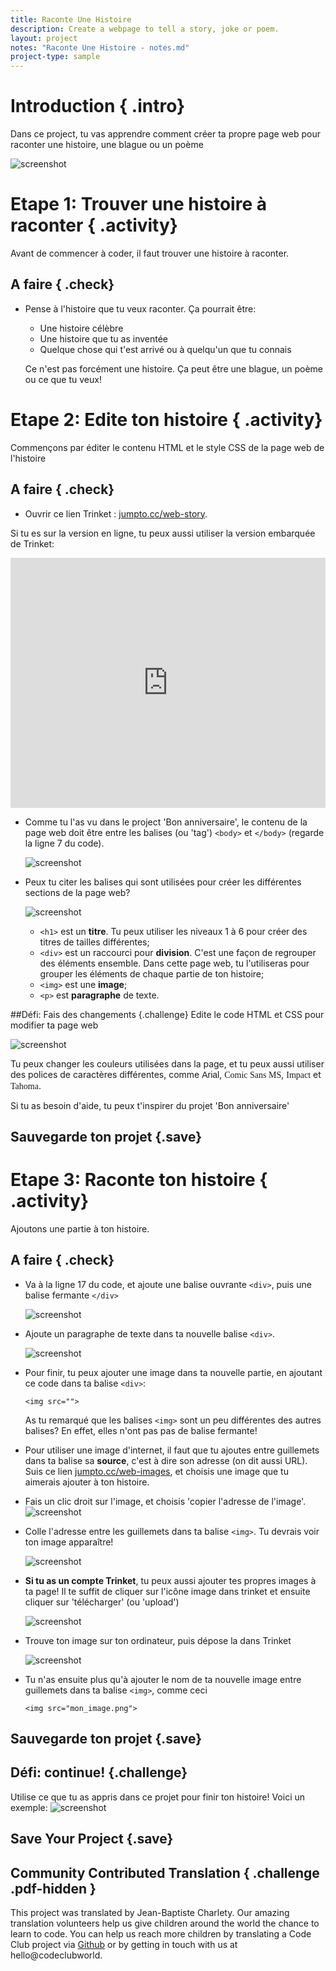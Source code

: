 ```yaml
---
title: Raconte Une Histoire
description: Create a webpage to tell a story, joke or poem.
layout: project
notes: "Raconte Une Histoire - notes.md"
project-type: sample
---
```


# Introduction { .intro}

Dans ce project, tu vas apprendre comment créer ta propre page web pour raconter une histoire, une blague ou un poème

![screenshot](images/story-final.png)

# Etape 1: Trouver une histoire à raconter { .activity}

Avant de commencer à coder, il faut trouver une histoire à raconter.

## A faire { .check}

+ Pense à l'histoire que tu veux raconter. Ça pourrait être:
	+ Une histoire célèbre
	+ Une histoire que tu as inventée
	+ Quelque chose qui t'est arrivé ou à quelqu'un que tu connais
	
	Ce n'est pas forcément une histoire. Ça peut être une blague, un poème ou ce que tu veux!

# Etape 2: Edite ton histoire { .activity}

Commençons par éditer le contenu HTML et le style CSS de la page web de l'histoire

## A faire { .check}

+ Ouvrir ce lien Trinket : <a href="http://jumpto.cc/web-story" target="_blank">jumpto.cc/web-story</a>. 

Si tu es sur la version en ligne, tu peux aussi utiliser la version embarquée de Trinket:
<div class="trinket">
	<iframe src="https://trinket.io/embed/html/8083cfebb3" width="100%" height="400" frameborder="0" marginwidth="0" marginheight="0" allowfullscreen>
	</iframe>
</div>

+ Comme tu l'as vu dans le project 'Bon anniversaire', le contenu de la page web doit être  entre les balises (ou 'tag') `<body>` et `</body>` (regarde la ligne 7 du code).

	![screenshot](images/story-html.png)

+ Peux tu citer les balises qui sont utilisées pour créer les différentes sections de la page web?

	![screenshot](images/story-elements.png)
	
	+ `<h1>` est un __titre__. Tu peux utiliser les niveaux 1 à 6 pour créer des titres de tailles différentes;
	+ `<div>` est un raccourci pour __division__. C'est une façon de regrouper des éléments ensemble. Dans cette page web, tu l'utiliseras pour grouper les éléments de chaque partie de ton histoire;
	+ `<img>` est une __image__;
	+ `<p>` est __paragraphe__ de texte.

##Défi: Fais des changements {.challenge}
Edite le code HTML et CSS pour modifier ta page web

![screenshot](images/story-changes.png)

Tu peux changer les couleurs utilisées dans la page, et tu peux aussi utiliser des polices de caractères différentes, comme <span style="font-family: Arial;">Arial</span>, <span style="font-family: Comic Sans MS;">Comic Sans MS</span>, <span style="font-family: Impact;">Impact</span> et <span style="font-family: Tahoma;">Tahoma</span>.

Si tu as besoin d'aide, tu peux t'inspirer du projet 'Bon anniversaire'

## Sauvegarde ton projet {.save}

# Etape 3: Raconte ton histoire { .activity}

Ajoutons une partie à ton histoire.

## A faire { .check}

+ Va à la ligne 17 du code, et ajoute une balise ouvrante `<div>`, puis une balise fermante `</div>` 

	![screenshot](images/story-div.png)

+ Ajoute un paragraphe de texte dans ta nouvelle balise `<div>`.

	![screenshot](images/story-paragraph.png)

+ Pour finir, tu peux ajouter une image dans ta nouvelle partie, en ajoutant ce code dans ta balise `<div>`:

	```
	<img src="">
	```

	As tu remarqué que les balises `<img>` sont un peu différentes des autres balises? En effet, elles n'ont pas pas de balise fermante!

+ Pour utiliser une image d'internet, il faut que tu ajoutes entre guillemets dans ta balise sa __source__, c'est à dire son adresse (on dit aussi URL).
	Suis ce lien <a href="http://jumpto.cc/web-images" target="_blank">jumpto.cc/web-images</a>, et choisis une image que tu aimerais ajouter à ton histoire.
 
+ Fais un clic droit sur l'image, et choisis 'copier l'adresse de l'image'.
	![screenshot](images/story-url.png)

+ Colle l'adresse entre les guillemets dans ta balise `<img>`. Tu devrais voir ton image apparaître!

	![screenshot](images/story-image.png)

+ __Si tu as un compte Trinket__, tu peux aussi ajouter tes propres images à ta page! Il te suffit de cliquer sur l'icône image dans trinket et ensuite cliquer sur 'télécharger' (ou 'upload') 

	![screenshot](images/story-upload.png)

+ Trouve ton image sur ton ordinateur, puis dépose la dans Trinket

	![screenshot](images/story-drag.png)

+ Tu n'as ensuite plus qu'à ajouter le nom de ta nouvelle image entre guillemets dans ta balise `<img>`, comme ceci

	```
	<img src="mon_image.png">
	```

## Sauvegarde ton projet {.save}

## Défi: continue! {.challenge}
Utilise ce que tu as appris dans ce projet pour finir ton histoire! Voici un exemple:
![screenshot](images/story-final.png)

## Save Your Project {.save}

## Community Contributed Translation { .challenge .pdf-hidden }

This project was translated by Jean-Baptiste Charlety. Our amazing translation volunteers help us give children around the world the chance to learn to code.  You can help us reach more children by translating a Code Club project via [Github](https://github.com/CodeClub/curriculum_documentation/blob/master/contributing.md) or by getting in touch with us at hello@codeclubworld.

